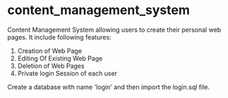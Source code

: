 # content_management_system
Content Management System allowing users to create their personal web pages. 
It include following features:
1. Creation of Web Page
2. Editing Of Existing Web Page
3. Deletion of Web Pages
4. Private login Session of each user

Create a database with name 'login' and then import the login.sql file.
